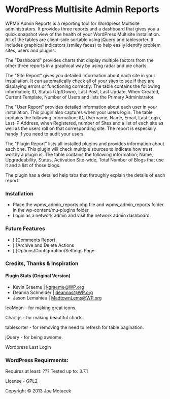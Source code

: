 WordPress Multisite Admin Reports
=================================

WPMS Admin Reports is a reporting tool for Wordpress Multisite administrators.  It provides three reports and a dashboard that gives you a quick snapshot view of the health of your WordPress Multisite installation.  All of the tables are client-side sortable using jQuery and tablesorter.  It includes graphical indicators (smiley faces) to help easily identify problem sites, users and plugins.  

The "Dashboard" provides charts that display multiple factors from the other three reports in a graphical way by using radar and pie charts.

The "Site Report" gives you detailed information about each site in your installation.  It can automatically check all of your sites to see if they are displaying errors or functioning correctly.  The table contains the following information; ID, Status (Up/Down), Last Post, Last Update, When Created, Current Template, Number of Users and lists the Primary Administrator.

The "User Report" provides detailed information about each user in your installation.  This plugin also captures when your users login.  The table contains the following information; ID, Username, Name, Email, Last Login, Last IP Address, when Registered, number of Sites and a list of each site as well as the users roll on that corresponding site.  The report is especially handy if you need to audit your users.

The "Plugin Report" lists all installed plugins and provides information about each one.  This plugin will check multiple sources to indicate how trust worthy a plugin is.  The table contains the following information; Name, Upgradeability, Status, Activation Site-wide, Total Number of Blogs that use it and a list of those blogs.  

The plugin has a detailed help tabs that throughly explain the details of each report.  

### Installation ###

 - Place the wpms_admin_reports.php file and wpms_admin_reports folder in the wp-content/mu-plugins folder.
 - Login as a network admin and visit the network admin dashboard. 

### Future Features ###

 - [ ]Comments Report
 - [ ]Archive and Delete Actions
 - [ ]Options/Configuration/Settings Page


### Credits, Thanks & Inspiration ###

#### Plugin Stats (Original Version) #####

 - Kevin Graeme | kgraeme@WP.org
 - Deanna Schneider | deannas@WP.org
 - Jason Lemahieu | MadtownLems@WP.org

IcoMoon - for making great icons.

Chart.js - for making beautiful charts.

tablesorter - for removing the need to refresh for table pagination.

jQuery - for being awsome.

Wordpress Last Login

### WordPress Requirments: ###
Requires at least: ???
Tested up to: 3.7.1

License - GPL2

Copyright © 2013 Joe Motacek
